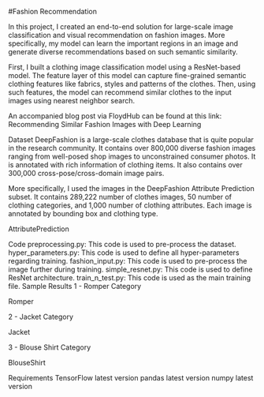 #Fashion Recommendation

In this project, I created an end-to-end solution for large-scale image classification and visual recommendation on fashion images. More specifically, my model can learn the important regions in an image and generate diverse recommendations based on such semantic similarity.

First, I built a clothing image classification model using a ResNet-based model. The feature layer of this model can capture fine-grained semantic clothing features like fabrics, styles and patterns of the clothes. Then, using such features, the model can recommend similar clothes to the input images using nearest neighbor search.

An accompanied blog post via FloydHub can be found at this link: Recommending Similar Fashion Images with Deep Learning

Dataset
DeepFashion is a large-scale clothes database that is quite popular in the research community. It contains over 800,000 diverse fashion images ranging from well-posed shop images to unconstrained consumer photos. It is annotated with rich information of clothing items. It also contains over 300,000 cross-pose/cross-domain image pairs.

More specifically, I used the images in the DeepFashion Attribute Prediction subset. It contains 289,222 number of clothes images, 50 number of clothing categories, and 1,000 number of clothing attributes. Each image is annotated by bounding box and clothing type.

AttributePrediction

Code
preprocessing.py: This code is used to pre-process the dataset.
hyper_parameters.py: This code is used to define all hyper-parameters regarding training.
fashion_input.py: This code is used to pre-process the image further during training.
simple_resnet.py: This code is used to define ResNet architecture.
train_n_test.py: This code is used as the main training file.
Sample Results
1 - Romper Category

Romper

2 - Jacket Category

Jacket

3 - Blouse Shirt Category

BlouseShirt

Requirements
TensorFlow latest version
pandas latest version
numpy latest version
